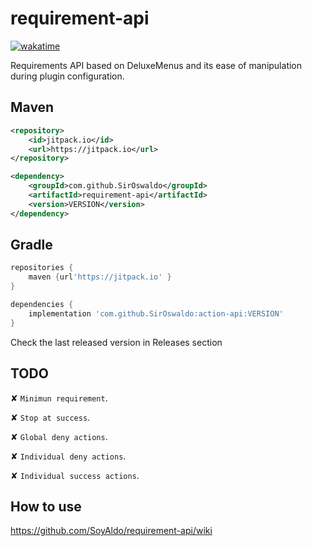 # requirement-api
[![wakatime](https://wakatime.com/badge/user/0830952c-ca35-4a6e-97f4-150c1177d81f/project/7bbb9550-2dd2-431c-a899-1e5fdec10e4d.svg?style=for-the-badge)](https://wakatime.com/@0830952c-ca35-4a6e-97f4-150c1177d81f/projects/uxfjgfduqt)

Requirements API based on DeluxeMenus and its ease of manipulation during plugin configuration.

## Maven
```XML
<repository>
    <id>jitpack.io</id>
    <url>https://jitpack.io</url>
</repository>
```

```XML
<dependency>
    <groupId>com.github.SirOswaldo</groupId>
    <artifactId>requirement-api</artifactId>
    <version>VERSION</version>
</dependency>
```
## Gradle
```groovy
repositories {
    maven {url'https://jitpack.io' }
}
```

```groovy
dependencies {
    implementation 'com.github.SirOswaldo:action-api:VERSION'
}
```
Check the last released version in Releases section

## TODO
✘ `Minimun requirement`.

✘ `Stop at success`.

✘ `Global deny actions`.

✘ `Individual deny actions`.

✘ `Individual success actions`.

## How to use
https://github.com/SoyAldo/requirement-api/wiki
